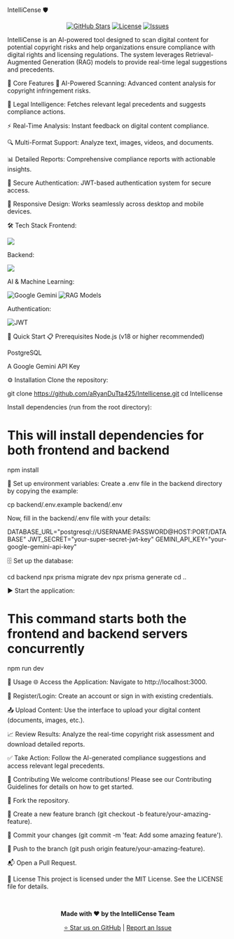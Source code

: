 IntelliCense 🛡️
<p align="center">
<a href="https://github.com/aRyanDuTta425/Intellicense/stargazers"><img src="https://img.shields.io/github/stars/aRyanDuTta425/Intellicense?style=for-the-badge&logo=github&color=FFC107" alt="GitHub Stars"/></a>
<a href="https://github.com/aRyanDuTta425/Intellicense/blob/main/LICENSE"><img src="https://img.shields.io/github/license/aRyanDuTta425/Intellicense?style=for-the-badge&logo=opensourceinitiative&color=4CAF50" alt="License"/></a>
<a href="https://github.com/aRyanDuTta425/Intellicense/issues"><img src="https://img.shields.io/github/issues/aRyanDuTta425/Intellicense?style=for-the-badge&logo=github&color=F44336" alt="Issues"/></a>
</p>

IntelliCense is an AI-powered tool designed to scan digital content for potential copyright risks and help organizations ensure compliance with digital rights and licensing regulations. The system leverages Retrieval-Augmented Generation (RAG) models to provide real-time legal suggestions and precedents.

🌟 Core Features
🧠 AI-Powered Scanning: Advanced content analysis for copyright infringement risks.

📜 Legal Intelligence: Fetches relevant legal precedents and suggests compliance actions.

⚡ Real-Time Analysis: Instant feedback on digital content compliance.

🔍 Multi-Format Support: Analyze text, images, videos, and documents.

📊 Detailed Reports: Comprehensive compliance reports with actionable insights.

🔐 Secure Authentication: JWT-based authentication system for secure access.

📱 Responsive Design: Works seamlessly across desktop and mobile devices.

🛠️ Tech Stack
Frontend:

<p>
<a href="https://skillicons.dev">
<img src="https://skillicons.dev/icons?i=react,ts,tailwind,html,css,zod" />
</a>
</p>

Backend:

<p>
<a href="https://skillicons.dev">
<img src="https://skillicons.dev/icons?i=nodejs,express,prisma,postgresql" />
</a>
</p>

AI & Machine Learning:

<p>
<img src="https://img.shields.io/badge/Google%20Gemini-8E75B2?style=for-the-badge&logo=googlegemini&logoColor=white" alt="Google Gemini"/>
<img src="https://img.shields.io/badge/RAG%20Models-FF6B6B?style=for-the-badge&logo=robotframework&logoColor=white" alt="RAG Models"/>
</p>

Authentication:

<p>
<img src="https://img.shields.io/badge/JWT-000000?style=for-the-badge&logo=jsonwebtokens&logoColor=white" alt="JWT"/>
</p>

🚀 Quick Start
📋 Prerequisites
Node.js (v18 or higher recommended)

PostgreSQL

A Google Gemini API Key

⚙️ Installation
Clone the repository:

git clone https://github.com/aRyanDuTta425/Intellicense.git
cd Intellicense

Install dependencies (run from the root directory):

# This will install dependencies for both frontend and backend
npm install

🔑 Set up environment variables:
Create a .env file in the backend directory by copying the example:

cp backend/.env.example backend/.env

Now, fill in the backend/.env file with your details:

DATABASE_URL="postgresql://USERNAME:PASSWORD@HOST:PORT/DATABASE"
JWT_SECRET="your-super-secret-jwt-key"
GEMINI_API_KEY="your-google-gemini-api-key"

🗄️ Set up the database:

cd backend
npx prisma migrate dev
npx prisma generate
cd ..

▶️ Start the application:

# This command starts both the frontend and backend servers concurrently
npm run dev

📖 Usage
🌐 Access the Application: Navigate to http://localhost:3000.

👤 Register/Login: Create an account or sign in with existing credentials.

📤 Upload Content: Use the interface to upload your digital content (documents, images, etc.).

📈 Review Results: Analyze the real-time copyright risk assessment and download detailed reports.

✅ Take Action: Follow the AI-generated compliance suggestions and access relevant legal precedents.

🤝 Contributing
We welcome contributions! Please see our Contributing Guidelines for details on how to get started.

🍴 Fork the repository.

🌱 Create a new feature branch (git checkout -b feature/your-amazing-feature).

📝 Commit your changes (git commit -m 'feat: Add some amazing feature').

🚀 Push to the branch (git push origin feature/your-amazing-feature).

📬 Open a Pull Request.

📜 License
This project is licensed under the MIT License. See the LICENSE file for details.

<br>
<p align="center">
<strong>Made with ❤️ by the IntelliCense Team</strong>
</p>
<p align="center">
<a href="https://github.com/aRyanDuTta425/Intellicense/stargazers">⭐ Star us on GitHub</a> |
<a href="https://github.com/aRyanDuTta425/Intellicense/issues">Report an Issue</a>
</p>
